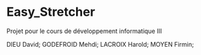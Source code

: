 # Easy_Stretcher
Projet pour le cours de développement informatique III

DIEU David; 
GODEFROID Mehdi; 
LACROIX Harold; 
MOYEN Firmin; 
